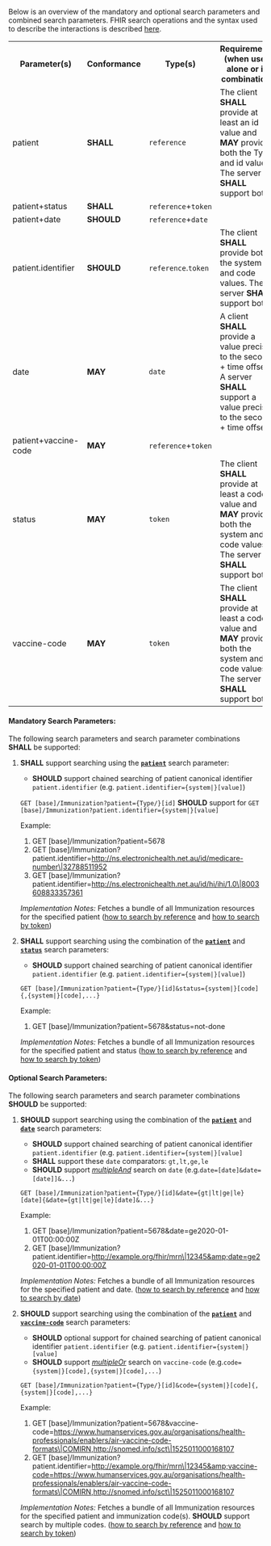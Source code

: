 Below is an overview of the mandatory and optional search parameters and combined search parameters. FHIR search operations and the syntax used to describe the interactions is described <a href="http://hl7.org/fhir/R4/search.html">here</a>.

<table class="list">
<tbody>
  <tr>
    <th>Parameter(s)</th>
    <th>Conformance</th>
    <th>Type(s)</th>
    <th>Requirements (when used alone or in combination)</th>
  </tr>
  <tr>
        <td>patient</td>
        <td><b>SHALL</b></td>
        <td><code>reference</code></td>
        <td>The client <b>SHALL</b> provide at least an id value and <b>MAY</b> provide both the Type and id values. The server <b>SHALL</b> support both</td>
  </tr>
  <tr>
        <td>patient+status</td>
        <td><b>SHALL</b></td>
        <td><code>reference</code>+<code>token</code></td>
  </tr>
  <tr>
        <td>patient+date</td>
        <td><b>SHOULD</b></td>
        <td><code>reference</code>+<code>date</code></td>
  </tr>
  <tr>
        <td>patient.identifier</td>
        <td><b>SHOULD</b></td>
        <td><code>reference</code>.<code>token</code></td>
        <td>The client <b>SHALL</b> provide both the system and code values. The server <b>SHALL</b> support both.</td>
  </tr>
  <tr>
        <td>date</td>
        <td><b>MAY</b></td>
        <td><code>date</code></td>
        <td>A client <b>SHALL</b> provide a value precise to the second + time offset. A server <b>SHALL</b> support a value precise to the second + time offset.</td>
  </tr>
  <tr>
        <td>patient+vaccine-code</td>
        <td><b>MAY</b></td>
        <td><code>reference</code>+<code>token</code></td>
  </tr>
   <tr>
        <td>status</td>
        <td><b>MAY</b></td>
        <td><code>token</code></td>
        <td>The client <b>SHALL</b> provide at least a code value and <b>MAY</b> provide both the system and code values. The server <b>SHALL</b> support both.</td>
  </tr>
  <tr>
        <td>vaccine-code</td>
        <td><b>MAY</b></td>
        <td><code>token</code></td>
        <td>The client <b>SHALL</b> provide at least a code value and <b>MAY</b> provide both the system and code values. The server <b>SHALL</b> support both.</td>
  </tr>
 </tbody>
</table>


#### Mandatory Search Parameters:

The following search parameters and search parameter combinations **SHALL** be supported:

1. **SHALL** support searching using the **[`patient`](https://hl7.org/fhir/R4/immunization.html#search)** search parameter:
    - **SHOULD** support chained searching of patient canonical identifier `patient.identifier` (e.g. `patient.identifier={system|}[value]`)

    `GET [base]/Immunization?patient={Type/}[id]`
    **SHOULD** support for `GET [base]/Immunization?patient.identifier={system|}[value]`

    Example:
    
      1. GET [base]/Immunization?patient=5678
      1. GET [base]/Immunization?patient.identifier=http://ns.electronichealth.net.au/id/medicare-number\|32788511952
      1. GET [base]/Immunization?patient.identifier=http://ns.electronichealth.net.au/id/hi/ihi/1.0\|8003608833357361 

    *Implementation Notes:* Fetches a bundle of all Immunization resources for the specified patient ([how to search by reference](http://hl7.org/fhir/R4/search.html#reference) and [how to search by token](http://hl7.org/fhir/R4/search.html#token))

1. **SHALL** support searching using the combination of the **[`patient`](https://hl7.org/fhir/R4/immunization.html#search)** and **[`status`](https://hl7.org/fhir/R4/immunization.html#search)** search parameters:
    - **SHOULD** support chained searching of patient canonical identifier `patient.identifier` (e.g. `patient.identifier={system|}[value]`)

    `GET [base]/Immunization?patient={Type/}[id]&status={system|}[code]{,{system|}[code],...}`

    Example:
    
      1. GET [base]/Immunization?patient=5678&amp;status=not-done

    *Implementation Notes:* Fetches a bundle of all Immunization resources for the specified patient and status ([how to search by reference](http://hl7.org/fhir/R4/search.html#reference) and [how to search by token](http://hl7.org/fhir/R4/search.html#token))



#### Optional Search Parameters:

The following search parameters and search parameter combinations **SHOULD** be supported:

1. **SHOULD** support searching using the combination of the **[`patient`](https://hl7.org/fhir/R4/immunization.html#search)** and **[`date`](https://hl7.org/fhir/R4/immunization.html#search)** search parameters:
    - **SHOULD** support chained searching of patient canonical identifier `patient.identifier` (e.g. `patient.identifier={system|}[value]`
    - **SHALL** support these `date` comparators: `gt,lt,ge,le`
    - **SHOULD** support *[multipleAnd](http://hl7.org/fhir/R4/searchparameter-definitions.html#SearchParameter.multipleAnd)* search on `date` (e.g.`date=[date]&date=[date]]&...`)

    `GET [base]/Immunization?patient={Type/}[id]&date={gt|lt|ge|le}[date]{&date={gt|lt|ge|le}[date]&...}`

    Example:
    
      1. GET [base]/Immunization?patient=5678&amp;date=ge2020-01-01T00:00:00Z
      1. GET [base]/Immunization?patient.identifier=http://example.org/fhir/mrn\|12345&amp;date=ge2020-01-01T00:00:00Z

    *Implementation Notes:* Fetches a bundle of all Immunization resources for the specified patient and date. ([how to search by reference](http://hl7.org/fhir/R4/search.html#reference) and [how to search by date](http://hl7.org/fhir/R4/search.html#date))

1. **SHOULD** support searching using the combination of the **[`patient`](https://hl7.org/fhir/R4/immunization.html#search)** and **[`vaccine-code`](https://hl7.org/fhir/R4/immunization.html#search)** search parameters:
    - **SHOULD** optional support for chained searching of patient canonical identifier `patient.identifier` (e.g. `patient.identifier={system|}[value]`
    - **SHOULD** support *[multipleOr](http://hl7.org/fhir/R4/searchparameter-definitions.html#SearchParameter.multipleOr)* search on `vaccine-code` (e.g.`code={system|}[code],{system|}[code],...`)

    `GET [base]/Immunization?patient={Type/}[id]&code={system|}[code]{,{system|}[code],...}`

    Example:
    
      1. GET [base]/Immunization?patient=5678&amp;vaccine-code=https://www.humanservices.gov.au/organisations/health-professionals/enablers/air-vaccine-code-formats\|COMIRN,http://snomed.info/sct\|1525011000168107
      1. GET [base]/Immunization?patient.identifier=http://example.org/fhir/mrn\|12345&amp;vaccine-code=https://www.humanservices.gov.au/organisations/health-professionals/enablers/air-vaccine-code-formats\|COMIRN,http://snomed.info/sct\|1525011000168107

    *Implementation Notes:* Fetches a bundle of all Immunization resources for the specified patient and immunization code(s).  **SHOULD** support search by multiple codes. ([how to search by reference](http://hl7.org/fhir/R4/search.html#reference) and [how to search by token](http://hl7.org/fhir/R4/search.html#token))